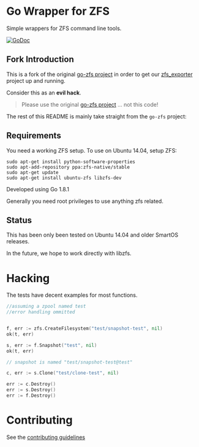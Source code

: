 # Go Wrapper for ZFS #

Simple wrappers for ZFS command line tools.

[![GoDoc](https://godoc.org/github.com/tomi-engel/go-zfs?status.svg)](https://godoc.org/github.com/tomi-engel/go-zfs)

## Fork Introduction

This is a fork of the original [go-zfs project](https://github.com/mistifyio/go-zfs) in order to get our [zfs_exporter](https://github.com/tomi-engel/zfs_exporter) project up and running.

Consider this as an __evil hack__.

> Please use the original [go-zfs project](https://github.com/mistifyio/go-zfs) … not this code!


The rest of this README is mainly take straight from the `go-zfs` project:

## Requirements ##

You need a working ZFS setup.  To use on Ubuntu 14.04, setup ZFS:

    sudo apt-get install python-software-properties
    sudo apt-add-repository ppa:zfs-native/stable
    sudo apt-get update
    sudo apt-get install ubuntu-zfs libzfs-dev

Developed using Go 1.8.1

Generally you need root privileges to use anything zfs related.

## Status ##

This has been only been tested on Ubuntu 14.04 and older SmartOS releases.

In the future, we hope to work directly with libzfs.

# Hacking #

The tests have decent examples for most functions.

```go
//assuming a zpool named test
//error handling ommitted


f, err := zfs.CreateFilesystem("test/snapshot-test", nil)
ok(t, err)

s, err := f.Snapshot("test", nil)
ok(t, err)

// snapshot is named "test/snapshot-test@test"

c, err := s.Clone("test/clone-test", nil)

err := c.Destroy()
err := s.Destroy()
err := f.Destroy()

```

# Contributing #

See the [contributing guidelines](./CONTRIBUTING.md)


